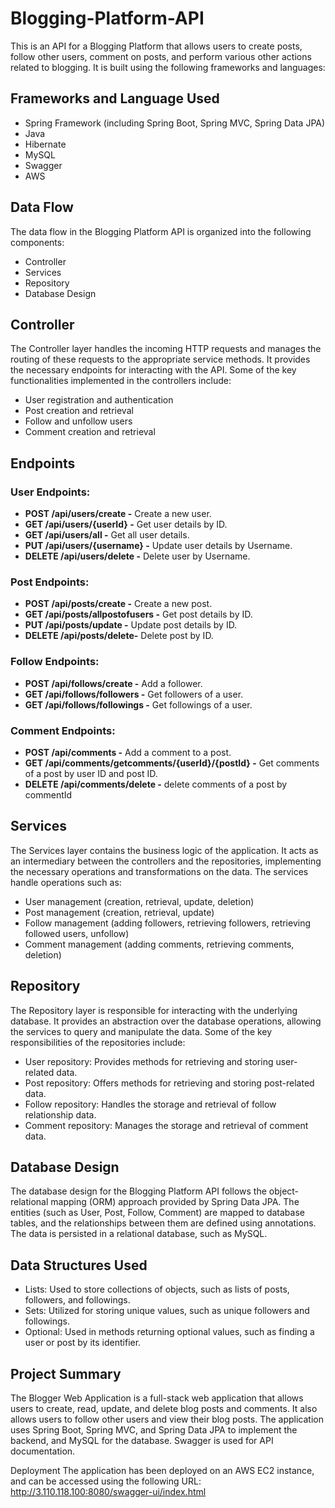 # Blogging-Platform-API
This is an API for a Blogging Platform that allows users to create posts, follow other users, comment on posts, and perform various other actions related to blogging. It is built using the following frameworks and languages:

## Frameworks and Language Used
- Spring Framework (including Spring Boot, Spring MVC, Spring Data JPA)
- Java
- Hibernate
- MySQL
- Swagger
- AWS

## Data Flow
The data flow in the Blogging Platform API is organized into the following components:
- Controller
- Services
- Repository
- Database Design

## Controller
The Controller layer handles the incoming HTTP requests and manages the routing of these requests to the appropriate service methods. It provides the necessary endpoints for interacting with the API. Some of the key functionalities implemented in the controllers include:
- User registration and authentication
- Post creation and retrieval
- Follow and unfollow users
- Comment creation and retrieval
## Endpoints
### User Endpoints:
- **POST /api/users/create -** Create a new user.
- **GET /api/users/{userId} -** Get user details by ID.
- **GET /api/users/all -** Get all user details.
- **PUT /api/users/{username} -** Update user details by Username.
- **DELETE /api/users/delete -** Delete user by Username.

### Post Endpoints:
- **POST /api/posts/create -** Create a new post.
- **GET /api/posts/allpostofusers -** Get post details by ID.
- **PUT /api/posts/update -** Update post details by ID.
- **DELETE /api/posts/delete-** Delete post by ID.


### Follow Endpoints:
- **POST /api/follows/create -** Add a follower.
- **GET /api/follows/followers -** Get followers of a user.
- **GET /api/follows/followings -** Get followings of a user.

### Comment Endpoints:
- **POST /api/comments -** Add a comment to a post.
- **GET /api/comments/getcomments/{userId}/{postId} -** Get comments of a post by user ID and post ID.
- **DELETE /api/comments/delete -** delete comments of a post by commentId

## Services
The Services layer contains the business logic of the application. It acts as an intermediary between the controllers and the repositories, implementing the necessary operations and transformations on the data. The services handle operations such as:
- User management (creation, retrieval, update, deletion)
- Post management (creation, retrieval, update)
- Follow management (adding followers, retrieving followers, retrieving followed users, unfollow)
- Comment management (adding comments, retrieving comments, deletion)

## Repository
The Repository layer is responsible for interacting with the underlying database. It provides an abstraction over the database operations, allowing the services to query and manipulate the data. Some of the key responsibilities of the repositories include:
- User repository: Provides methods for retrieving and storing user-related data.
- Post repository: Offers methods for retrieving and storing post-related data.
- Follow repository: Handles the storage and retrieval of follow relationship data.
- Comment repository: Manages the storage and retrieval of comment data.

## Database Design
The database design for the Blogging Platform API follows the object-relational mapping (ORM) approach provided by Spring Data JPA. The entities (such as User, Post, Follow, Comment) are mapped to database tables, and the relationships between them are defined using annotations. The data is persisted in a relational database, such as MySQL.

## Data Structures Used
- Lists: Used to store collections of objects, such as lists of posts, followers, and followings.
- Sets: Utilized for storing unique values, such as unique followers and followings.
- Optional: Used in methods returning optional values, such as finding a user or post by its identifier.

## Project Summary
The Blogger Web Application is a full-stack web application that allows users to create, read, update, and delete blog posts and comments. It also allows users to follow other users and view their blog posts. The application uses Spring Boot, Spring MVC, and Spring Data JPA to implement the backend, and MySQL for the database. Swagger is used for API documentation.

Deployment
The application has been deployed on an AWS EC2 instance, and can be accessed using the following URL: http://3.110.118.100:8080/swagger-ui/index.html
